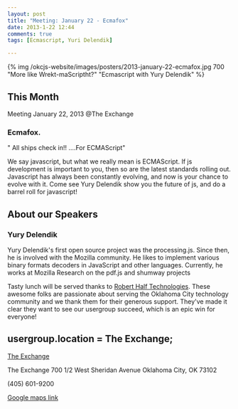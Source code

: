 ```yaml
---
layout: post
title: "Meeting: January 22 - Ecmafox"
date: 2013-1-22 12:44
comments: true
tags: [Ecmascript, Yuri Delendik]

---
```


{% img  /okcjs-website/images/posters/2013-january-22-ecmafox.jpg  700 "More like Wrekt-maScriptht?" "Ecmascript with Yury Delendik" %}


## This Month

Meeting January 22, 2013 @The Exchange

### Ecmafox.


" All ships check in!! ....For ECMAScript" 

We say javascript, but what we really mean is ECMAScript. If js development is important to you, then so are the latest standards rolling out. Javascript has always been constantly evolving, and now is your chance to evolve with it. Come see Yury Delendik show you the future of js, and do a barrel roll for javascript! 

<!-- more -->

## About our Speakers

### Yury Delendik

Yury Delendik's first open source project was the processing.js. Since then, he is involved with the Mozilla community. He likes to implement various binary formats decoders in JavaScript and other languages. Currently, he works at Mozilla Research on the pdf.js and shumway projects

Tasty lunch will be served thanks to [Robert Half Technologies](http://www.roberthalftechnology.com/). These awesome folks are passionate about serving the Oklahoma City technology community and we thank them for their generous support. They've made it clear they want to see our usergroup succeed, which is an epic win for everyone!

## usergroup.location = The Exchange;


[The Exchange](http://www.exchangeokc.com/) 

The Exchange
700 1/2 West Sheridan Avenue
Oklahoma City, OK 73102

(405) 601-9200    


[Google maps link](https://maps.google.com/maps?q=+700+West+Sheridan+Avenue+Oklahoma+City,+OK+73102&hl=en&sll=37.0625,-95.677068&sspn=83.75977,57.919922&hnear=700+W+Sheridan+Ave,+Oklahoma+City,+Oklahoma+73102&t=m&z=17)


